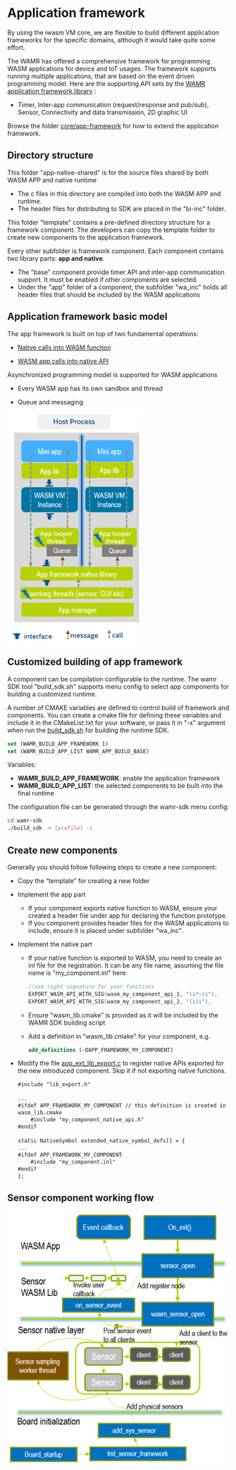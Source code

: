 # Application framework

By using the iwasm VM core, we are flexible to build different application frameworks for the specific domains, although it would take quite some effort.

The WAMR has offered a comprehensive framework for programming WASM applications for device and IoT usages. The framework supports running multiple applications, that are based on the event driven programming model. Here are the supporting API sets by the [WAMR application framework library](../doc/wamr_api.md) :

- Timer,  Inter-app communication (request/response and pub/sub), Sensor, Connectivity and data transmission, 2D graphic UI

Browse the folder  [core/app-framework](./app-framework) for how to extend the application framework.


## Directory structure
This folder "app-native-shared" is for the source files shared by both WASM APP and native runtime  

- The c files in this directory are compiled into both the WASM APP and runtime.
- The header files for distributing to SDK are placed in the "bi-inc" folder.

This folder "template" contains a pre-defined directory structure for a framework component. The developers can copy the template folder to create new components to the application framework.  

Every other subfolder is framework component. Each component contains two library parts: **app and native**.  

- The "base" component provide timer API and inter-app communication support. It must be enabled if other components are selected.
- Under the "app" folder of a component, the subfolder "wa_inc" holds all header files that should be included by the WASM applications

## Application framework basic model

The app framework is built on top of two fundamental operations:

- [Native calls into WASM function](../../doc/embed_wamr.md)

- [WASM app calls into native API](../../doc/export_native_api.md)

Asynchronized programming model is supported for WASM applications

- Every WASM app has its own sandbox and thread

- Queue and messaging

<img src="../../doc/pics/app_framework.PNG" style="zoom:67%;" />



## Customized building of app framework

A component can be compilation configurable to the runtime. The wamr SDK tool "build_sdk.sh" supports menu config to select app components for building a customized runtime.

A number of CMAKE variables are defined to control build of framework and components. You can create a cmake file for defining these variables and include it in the CMakeList.txt for your software, or pass it in "-x" argument when run the [build_sdk.sh](../../wamr-sdk/build_sdk.sh) for building the runtime SDK.

```cmake
set (WAMR_BUILD_APP_FRAMEWORK 1)
set (WAMR_BUILD_APP_LIST WAMR_APP_BUILD_BASE)
```

Variables:

- **WAMR_BUILD_APP_FRAMEWORK**: enable the application framework
- **WAMR_BUILD_APP_LIST**: the selected components to be built into the final runtime



The configuration file can be generated through the wamr-sdk menu config:

```bash
cd wamr-sdk
./build_sdk -n [profile] -i
```



## Create new components

Generally you should follow following steps to create a new component:

- Copy the “template” for creating a new folder

- Implement the app part

  - If your component exports native function to WASM, ensure your created a header file under app for declaring the function prototype.
  - If you component provides header files for the WASM applications to include, ensure it is placed under subfolder "wa_inc".

- Implement the native part

  - If your native function is exported to WASM, you need to create an inl file for the registration. It can be any file name, assuming the file name is "my_component.inl" here:

    ```c
    //use right signature for your functions
    EXPORT_WASM_API_WITH_SIG(wasm_my_component_api_1, "(i*~)i"),
    EXPORT_WASM_API_WITH_SIG(wasm_my_component_api_2, "(i)i"),
    ```

  - Ensure "wasm_lib.cmake" is provided as it will be included by the WAMR SDK building script

  - Add a definition in "wasm_lib.cmake" for your component, e.g.

    ```cmake
    add_definitions (-DAPP_FRAMEWORK_MY_COMPONENT)
    ```

- Modify the file [app_ext_lib_export.c](./app_ext_lib_export.c) to register native APIs exported for the new introduced component. Skip it if not exporting native functions.

  ```
  #include "lib_export.h"

  ...
  #ifdef APP_FRAMEWORK_MY_COMPONENT // this definition is created in wasm_lib.cmake
      #include "my_component_native_api.h"
  #endif

  static NativeSymbol extended_native_symbol_defs[] = {
  ...
  #ifdef APP_FRAMEWORK_MY_COMPONENT
      #include "my_component.inl"
  #endif
  };
  ```


## Sensor component working flow
![](../../doc/pics/sensor_callflow.PNG)


